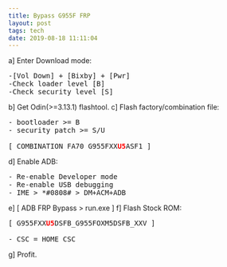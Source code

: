 ```yaml
---
title: Bypass G955F FRP
layout: post
tags: tech
date: 2019-08-18 11:11:04
---
```


a] Enter Download mode:
<pre>
-[Vol Down] + [Bixby] + [Pwr]
-Check loader level [B]
-Check security level [S]
</pre>
b] Get Odin(>=3.13.1) flashtool.
c] Flash factory/combination file:
<pre>
- bootloader >= B
- security patch >= S/U

[ COMBINATION_FA70_G955FXX<font color="red"><b>U5</b></font>ASF1 ]
</pre>
d] Enable ADB:
<pre>
- Re-enable Developer mode
- Re-enable USB debugging
- IME > *#0808# > DM+ACM+ADB
</pre>
e] [ ADB FRP Bypass > run.exe ]
f] Flash Stock ROM:
<pre>
[ G955FXX<font color="red"><b>U5</b></font>DSFB_G955FOXM5DSFB_XXV ]

- CSC = HOME_CSC
</pre>
g] Profit.

